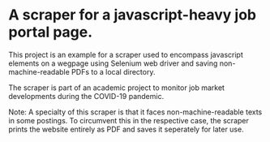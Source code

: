 # A scraper for a javascript-heavy job portal page.

This project is an example for a scraper used to encompass javascript elements on a wegpage using Selenium web driver and saving non-machine-readable PDFs to a local directory.

The scraper is part of an academic project to monitor job market developments during the COVID-19 pandemic.

Note: A specialty of this scraper is that it faces non-machine-readable texts in some postings. To circumvent this in the respective case, the scraper prints the website entirely as PDF and saves it seperately for later use.
